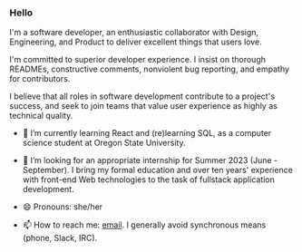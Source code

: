 ### Hello

I'm a software developer, an enthusiastic collaborator with Design, Engineering, and Product to deliver excellent things that users love.

I'm committed to superior developer experience. I insist on thorough READMEs, constructive comments, nonviolent bug reporting, and empathy for contributors.

I believe that all roles in software development contribute to a project's success, and seek to join teams that value user experience as highly as technical quality.

- 🌱 I’m currently learning React and (re)learning SQL, as a computer science student at Oregon State University.
- 🤔 I’m looking for an appropriate internship for Summer 2023 (June - September). I bring my formal education and over ten years' experience with front-end Web technologies to the task of fullstack application development.

- 😄 Pronouns: she/her
- 📫 How to reach me: [email](mailto:job@twobanjos.com). I generally avoid synchronous means (phone, Slack, IRC).
<!--
**mejarc/mejarc** is a ✨ _special_ ✨ repository because its `README.md` (this file) appears on your GitHub profile.

Here are some ideas to get you started:

- 🔭 I’m currently working on ...
- 🌱 I’m currently learning ...
- 👯 I’m looking to collaborate on ...
- 🤔 I’m looking for help with ...
- 💬 Ask me about ...
- 📫 How to reach me: ...
- 😄 Pronouns: ...
- ⚡ Fun fact: ...
-->
